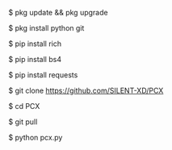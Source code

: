 $ pkg update && pkg upgrade

$ pkg install python git

$ pip install rich

$ pip install bs4

$ pip install requests

$ git clone https://github.com/SILENT-XD/PCX

$ cd PCX

$ git pull

$ python pcx.py
